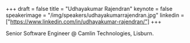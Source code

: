+++
draft = false
title = "Udhayakumar Rajendran"
keynote = false
speakerimage = "/img/speakers/udhayakumarrajendran.jpg"
linkedin = ["https://www.linkedin.com/in/udhayakumar-rajendran/"]
+++

Senior Software Engineer @ Camlin Technologies, Lisburn.